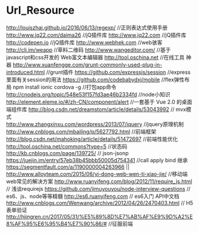 # Url_Resource
http://louiszhai.github.io/2016/06/13/regexp/  //正则表达式使用手册
http://www.jq22.com/daima26  //jQ插件库
http://www.jq22.com    //jQ插件库
http://codepen.io   //jQ插件库
http://www.webhek.com  //web骇客
http://cli.im/weapp    //草料二维码
http://www.wangeditor.com/  //基于javascript和css开发的 Web富文本编辑器
http://tool.oschina.net  //在线工具 神器
http://www.xuanfengge.com/grunt-commonly-used-plug-in-introduced.html  //grunt插件
https://github.com/expressjs/session  //express里面有关session的用法
https://github.com/codebabydxj/mobile  //flex弹性布局
npm install ionic cordova -g //打包app命令  
http://cnodejs.org/topic/548e53f157fd3ae46b2334fd  //node小知识
http://element.eleme.io/#/zh-CN/component/alert   //一套基于 Vue 2.0 的桌面端组件库
http://blog.csdn.net/dreamstom/article/details/53043992  // mvx模式  
http://www.zhangxinxu.com/wordpress/2013/07/jquery  //jquery原理机制
http://www.cnblogs.com/mbailing/p/5627792.html //前端框架
http://blog.csdn.net/mahoking/article/details/51472697 //前端性能优化
http://tool.oschina.net/commons?type=5 //状态码
http://kb.cnblogs.com/page/139725/  // json-jsonp
https://juejin.im/entry/57eb38b45bbb50005d754341  //call apply bind 继承
https://segmentfault.com/a/1190000004263966   || http://www.alloyteam.com/2015/06/yi-dong-web-wen-ti-xiao-jie/ //移动端web常见的解决方案
http://www.ruanyifeng.com/blog/2012/11/require_js.html // 浅谈requirejs
https://github.com/jimuyouyou/node-interview-questions // es6、js、node等等精髓
http://es6.ruanyifeng.com // es6入门 API中文档
http://www.cnblogs.com/Wenwang/archive/2012/04/26/2470403.html // H5表单验证
http://hjingren.cn/2017/05/31/%E5%89%8D%E7%AB%AF%E9%9D%A2%E8%AF%95%E6%95%B4%E7%90%86/#  //征服前端
